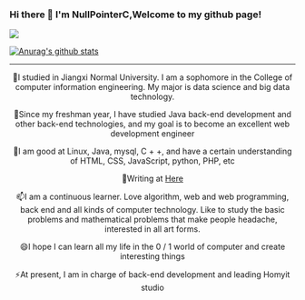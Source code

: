 ### Hi there 👋 I'm NullPointerC,Welcome to my github page!

<!--
**NullPointerC/NullPointerC** is a ✨ _special_ ✨ repository because its `README.md` (this file) appears on your GitHub profile.

Here are some ideas to get you started:

- 🔭 I’m currently working on ...
- 🌱 I’m currently learning ...
- 👯 I’m looking to collaborate on ...
- 🤔 I’m looking for help with ...
- 💬 Ask me about ...
- 📫 How to reach me: ...
- 😄 Pronouns: ...
- ⚡ Fun fact: ...
-->
<img src="https://gitee.com/cao_ziqiang/img/raw/master/20210725184247.jpeg">

[![Anurag's github stats](https://github-readme-stats.vercel.app/api?username=NullPointerC)](https://github.com/anuraghazra/github-readme-stats?theme=radical)
<hr/>
<p align="center">🔭I studied in Jiangxi Normal University. I am a sophomore in the College of computer information engineering. My major is data science and big data technology.</p>
<p align="center">🌱Since my freshman year, I have studied Java back-end development and other back-end technologies, and my goal is to become an excellent web development engineer</p>
<p align="center">👯I am good at Linux, Java, mysql, C + +, and have a certain understanding of HTML, CSS, JavaScript, python, PHP, etc</p>
<p align="center">💬Writing at <a href="https://www.codenote.xyz" rel="nofollow"> Here </a> </p>
<p align="center">📫I am a continuous learner. Love algorithm, web and web programming, back end and all kinds of computer technology. Like to study the basic problems and mathematical problems that make people headache, interested in all art forms.</p>
<p align="center">😄I hope I can learn all my life in the 0 / 1 world of computer and create interesting things</p>
<p align="center">⚡At present, I am in charge of back-end development and leading Homyit studio</p>

